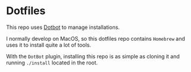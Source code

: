 # Dotfiles

This repo uses [Dotbot](https://github.com/anishathalye/dotbot) to manage installations.

I normally develop on MacOS, so this dotfiles repo contains `Homebrew`
and uses it to install quite a lot of tools.

With the `DotBot` plugin, installing this repo is as simple as cloning it and running `./install` located in the root.
